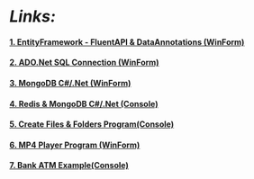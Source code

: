 



# ***Links:***

#### [1. EntityFramework - FluentAPI & DataAnnotations (WinForm)](https://learadini.github.io/EntityFramework-FluentAPI-DataAnnotations/)
#### [2. ADO.Net SQL Connection (WinForm)](https://learadini.github.io/ActiveX-Data-Objects-SQL/)
#### [3. MongoDB C#/.Net (WinForm)](https://learadini.github.io/MongoDB-C-.NET-Driver/)
#### [4. Redis & MongoDB C#/.Net (Console)](https://learadini.github.io/MongoDB-Redis-.NET/)
#### [5. Create Files & Folders Program(Console)](https://learadini.github.io/Create-Files-and-Folders/)
#### [6. MP4 Player Program (WinForm)](https://learadini.github.io/WinForm-Media-Player/)
#### [7. Bank ATM Example(Console)](https://learadini.github.io/ATM-PROJECT/)

